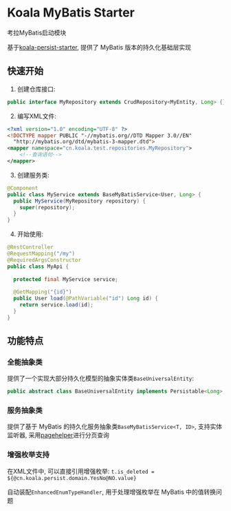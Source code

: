 # Koala MyBatis Starter

考拉MyBatis启动模块

基于[koala-persist-starter](../koala-persist-starter), 提供了 MyBatis 版本的持久化基础层实现

## 快速开始

1. 创建仓库接口:

```java
public interface MyRepository extends CrudRepository<MyEntity, Long> {}
```

2. 编写XML文件:

```xml
<?xml version="1.0" encoding="UTF-8" ?>
<!DOCTYPE mapper PUBLIC "-//mybatis.org//DTD Mapper 3.0//EN"
  "http://mybatis.org/dtd/mybatis-3-mapper.dtd">
<mapper namespace="cn.koala.test.repositories.MyRepository">
    <!--查询语句-->
</mapper>
```

3. 创建服务类:

```java
@Component
public class MyService extends BaseMyBatisService<User, Long> {
  public MyService(MyRepository repository) {
    super(repository);
  }
}
```

4. 开始使用:

```java
@RestController
@RequestMapping("/my")
@RequiredArgsConstructor
public class MyApi {
    
  protected final MyService service;
  
  @GetMapping("{id}")
  public User load(@PathVariable("id") Long id) {
    return service.load(id);
  }
}
```

## 功能特点

### 全能抽象类

提供了一个实现大部分持久化模型的抽象实体类`BaseUniversalEntity`:

```java
public abstract class BaseUniversalEntity implements Persistable<Long>, Sortable, Stateful, Auditable<Long> {}
```

### 服务抽象类

提供了基于 MyBatis 的持久化服务抽象类`BaseMyBatisService<T, ID>`, 支持实体监听器, 采用[pagehelper](https://github.com/pagehelper/Mybatis-PageHelper)进行分页查询

### 增强枚举支持

在XML文件中, 可以直接引用增强枚举: `t.is_deleted = ${@cn.koala.persist.domain.YesNo@NO.value}`

自动装配`EnhancedEnumTypeHandler`, 用于处理增强枚举在 MyBatis 中的值转换问题
